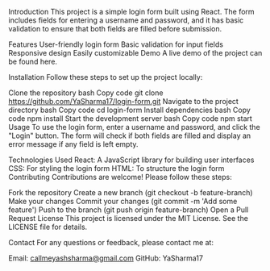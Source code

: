 Introduction
This project is a simple login form built using React. The form includes fields for entering a username and password, and it has basic validation to ensure that both fields are filled before submission.

Features
User-friendly login form
Basic validation for input fields
Responsive design
Easily customizable
Demo
A live demo of the project can be found here.

Installation
Follow these steps to set up the project locally:

Clone the repository
bash
Copy code
git clone https://github.com/YaSharma17/login-form.git
Navigate to the project directory
bash
Copy code
cd login-form
Install dependencies
bash
Copy code
npm install
Start the development server
bash
Copy code
npm start
Usage
To use the login form, enter a username and password, and click the "Login" button. The form will check if both fields are filled and display an error message if any field is left empty.

Technologies Used
React: A JavaScript library for building user interfaces
CSS: For styling the login form
HTML: To structure the login form
Contributing
Contributions are welcome! Please follow these steps:

Fork the repository
Create a new branch (git checkout -b feature-branch)
Make your changes
Commit your changes (git commit -m 'Add some feature')
Push to the branch (git push origin feature-branch)
Open a Pull Request
License
This project is licensed under the MIT License. See the LICENSE file for details.

Contact
For any questions or feedback, please contact me at:

Email: callmeyashsharma@gmail.com
GitHub: YaSharma17
